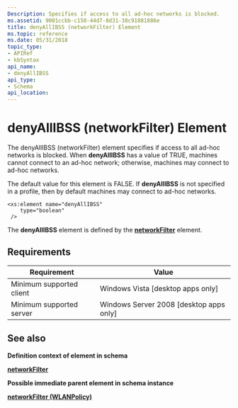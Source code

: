 ```yaml
---
Description: Specifies if access to all ad-hoc networks is blocked.
ms.assetid: 9001ccbb-c158-44d7-8d31-38c91881886e
title: denyAllIBSS (networkFilter) Element
ms.topic: reference
ms.date: 05/31/2018
topic_type: 
- APIRef
- kbSyntax
api_name: 
- denyAllIBSS
api_type: 
- Schema
api_location: 
---
```


# denyAllIBSS (networkFilter) Element

The denyAllIBSS (networkFilter) element specifies if access to all ad-hoc networks is blocked. When **denyAllIBSS** has a value of TRUE, machines cannot connect to an ad-hoc network; otherwise, machines may connect to ad-hoc networks.

The default value for this element is FALSE. If **denyAllIBSS** is not specified in a profile, then by default machines may connect to ad-hoc networks.

``` syntax
<xs:element name="denyAllIBSS"
    type="boolean"
 />
```

The **denyAllIBSS** element is defined by the [**networkFilter**](wlan-policyschema-networkfilter-wlanpolicy-element.md) element.

## Requirements



| Requirement | Value |
|-------------------------------------|------------------------------------------------------|
| Minimum supported client<br/> | Windows Vista \[desktop apps only\]<br/>       |
| Minimum supported server<br/> | Windows Server 2008 \[desktop apps only\]<br/> |



## See also

<dl> <dt>

**Definition context of element in schema**
</dt> <dt>

[**networkFilter**](wlan-policyschema-networkfilter-wlanpolicy-element.md)
</dt> <dt>

**Possible immediate parent element in schema instance**
</dt> <dt>

[**networkFilter (WLANPolicy)**](wlan-policyschema-networkfilter-wlanpolicy-element.md)
</dt> </dl>

 

 




